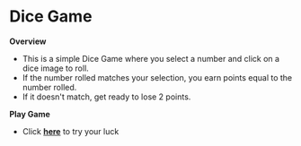 # Dice Game
**Overview**
- This is a simple Dice Game where you select a number and click on a dice image to roll. 
- If the number rolled matches your selection, you earn points equal to the number rolled. 
- If it doesn't match, get ready to lose 2 points. 

 **Play Game**
- Click **[here](https://dice-game-nise.onrender.com)** to try your luck